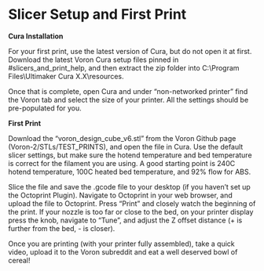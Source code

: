 # Slicer Setup and First Print

**Cura Installation**

For your first print, use the latest version of Cura, but do not open it at first. Download the latest Voron Cura setup files pinned in #slicers_and_print_help, and then extract the zip folder into C:\Program Files\Ultimaker Cura X.X\resources.



Once that is complete, open Cura and under “non-networked printer” find the Voron tab and select the size of your printer. All the settings should be pre-populated for you.



**First Print**

Download the “voron_design_cube_v6.stl” from the Voron Github page (Voron-2/STLs/TEST_PRINTS), and open the file in Cura. Use the default slicer settings, but make sure the hotend temperature and bed temperature is correct for the filament you are using. A good starting point is 240C hotend temperature, 100C heated bed temperature, and 92% flow for ABS. 



Slice the file and save the .gcode file to your desktop (if you haven’t set up the Octoprint Plugin). Navigate to Octoprint in your web browser, and upload the file to Octoprint. Press “Print” and closely watch the beginning of the print. If your nozzle is too far or close to the bed, on your printer display press the knob, navigate to “Tune”, and adjust the Z offset distance (+ is further from the bed, - is closer). 



Once you are printing (with your printer fully assembled), take a quick video, upload it to the Voron subreddit and eat a well deserved bowl of cereal!